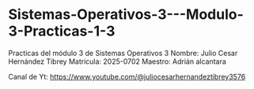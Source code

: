 # Sistemas-Operativos-3---Modulo-3-Practicas-1-3
Practicas del módulo 3 de Sistemas Operativos 3 Nombre: Julio Cesar Hernández Tibrey Matricula: 2025-0702 Maestro: Adrián alcantara

Canal de Yt: https://www.youtube.com/@juliocesarhernandeztibrey3576

